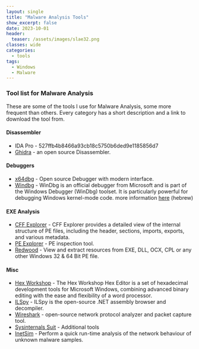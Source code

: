 ```yaml
---
layout: single
title: "Malware Analysis Tools"
show_excerpt: false
date: 2023-10-01
header:
  teaser: /assets/images/slae32.png
classes: wide
categories:
  - tools
tags:
  - Windows
  - Malware
---
```


### Tool list for Malware Analysis
These are some of the tools I use for Malware Analysis, some more frequent than others.
Every category has a short description and a link to download the tool from.

#### Disassembler
- IDA Pro - 527ffb4b8466a93cb18c5750b6ded9e1185856d7
- [Ghidra](https://github.com/NationalSecurityAgency/ghidra) - an open source Disassembler.

#### Debuggers
- [x64dbg](https://x64dbg.com/) - Open source Debugger with modern interface.
- [Windbg](https://learn.microsoft.com/en-us/windows-hardware/drivers/debugger/debugger-download-tools) -  WinDbg is an official debugger from Microsoft and is part of the Windows Debugger (WinDbg) toolset.
It is particularly powerful for debugging Windows kernel-mode code. more information [here](https://www.digitalwhisper.co.il/files/Zines/0x35/DW53-3-WinDbg.pdf) (hebrew)

#### EXE Analysis
- [CFF Explorer](https://ntcore.com/?page_id=388) - CFF Explorer provides a detailed view of the internal structure of PE files, including the header, sections, imports, exports, and various metadata.
- [PE Explorer](https://www.heaventools.com/overview.htm) - PE inspection tool.
- [Redwood](https://the-sz.com/products/redwood/) - View and extract resources from EXE, DLL, OCX, CPL or any other Windows 32 & 64 Bit PE file.

#### Misc
- [Hex Workshop](http://www.hexworkshop.com/) - The Hex Workshop Hex Editor is a set of hexadecimal development tools for Microsoft Windows, combining advanced binary editing with the ease and flexibility of a word processor.
- [ILSpy](https://github.com/icsharpcode/ILSpy/) - ILSpy is the open-source .NET assembly browser and decompiler.
- [Wireshark](https://www.wireshark.org/) -  open-source network protocol analyzer and packet capture tool.
- [Sysinternals Suit](https://learn.microsoft.com/en-us/sysinternals/downloads/sysinternals-suite) - Additional tools
- [InetSim](https://www.inetsim.org/downloads.html) - Perform a quick run-time analysis of the network behaviour of unknown malware samples.